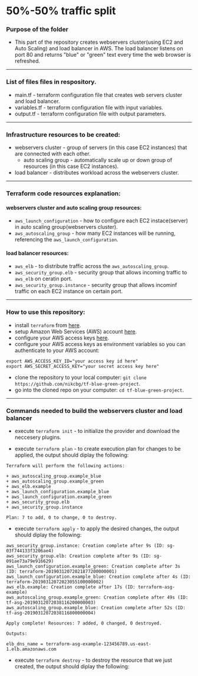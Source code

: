 # 50%-50% traffic split

### Purpose of the folder
- This part of the repository creates webservers cluster(using EC2 and Auto Scaling) and load balancer in AWS. The load balancer listens on port 80 and returns "blue" or "green" text every time the web browser is refreshed.
------------------------------------------------------------------------------------------------
### List of files files in respository.
- main.tf - terraform configuration file that creates web servers cluster and load balancer.
- variables.tf - terraform configuration file with input variables.
- output.tf - terraform configuration file with output parameters.

---------------------------------------------------------------------------------------------------------------
###  Infrastructure resources to be created:
- webservers cluster - group of servers (in this case EC2 instances) that are connected with each other.
   - auto scaling group - automatically scale up or down group of resources (in this case EC2 instances).
- load balancer - distributes workload across the webservers cluster.
-----------------------------------------------------------------------------------------------------------------
### Terraform code resources explanation:
 #### webservers cluster and auto scaling group resources:
  - `aws_launch_configuration` - how to configure each EC2 instace(server) in auto scaling group(webservers cluster). 
  - `aws_autoscaling_group` - how many EC2 instances will be running, referencing the `aws_launch_configuration`.
 #### load balancer resources:
  - `aws_elb` - to distribute traffic across the `aws_autoscaling_group`.
  - `aws_security_group.elb` - security group that allows incoming traffic to `aws_elb` on ceratin port. 
  - `aws_security_group.instance` - security group that allows incominf traffic on each EC2 instance on certain port.

---------------------------------------------------------------------------------------------------------------
### How to use this repository:
- install `terraform` from [here](https://www.terraform.io/downloads.html).
- setup Amazon Web Services (AWS) account [here](https://aws.amazon.com/).
- configure your AWS access keys [here](https://docs.aws.amazon.com/general/latest/gr/aws-sec-cred-types.html#access-keys-and-secret-access-keys).
- configure your AWS access keys as environment variables so you can authenticate to your AWS account:

```
export AWS_ACCESS_KEY_ID="your access key id here"
export AWS_SECRET_ACCESS_KEY="your secret access key here"
```
   
- clone the repository to your local computer: `git clone https://github.com/nikcbg/tf-blue-green-project`.
- go into the cloned repo on your computer: `cd tf-blue-green-project`.

------------------------------------------------------------------------------------------------------------------
### Commands needed to build the webservers cluster and load balancer
- execute `terraform init` - to initialize the provider and download the neccesery plugins.
  
- execute `terraform plan` - to create execution plan for changes to be applied, the output should diplay the following:  
```
Terraform will perform the following actions:

+ aws_autoscaling_group.example_blue
+ aws_autoscaling_group.example_green
+ aws_elb.example
+ aws_launch_configuration.example_blue
+ aws_launch_configuration.example_green
+ aws_security_group.elb
+ aws_security_group.instance

Plan: 7 to add, 0 to change, 0 to destroy.
```
  
- execute `terraform apply` - to apply the desired changes, the output should diplay the following:

```
aws_security_group.instance: Creation complete after 9s (ID: sg-03f744133f3206ae4)
aws_security_group.elb: Creation complete after 9s (ID: sg-091ae73a79e916629)
aws_launch_configuration.example_green: Creation complete after 3s (ID: terraform-20190312072021877200000001)
aws_launch_configuration.example_blue: Creation complete after 4s (ID: terraform-20190312072023055100000002)
aws_elb.example: Creation complete after 17s (ID: terraform-asg-example)
aws_autoscaling_group.example_green: Creation complete after 49s (ID: tf-asg-20190312072038116200000003)
aws_autoscaling_group.example_blue: Creation complete after 52s (ID: tf-asg-20190312072038116800000004)

Apply complete! Resources: 7 added, 0 changed, 0 destroyed.

Outputs:

elb_dns_name = terraform-asg-example-123456789.us-east-1.elb.amazonaws.com

```
- execute `terraform destroy` - to destroy the resource that we just created, the output should diplay the following:
